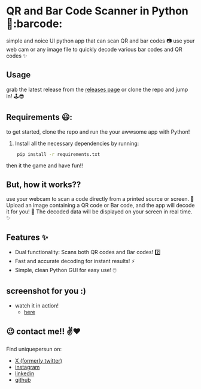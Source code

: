 # QR and Bar Code Scanner in Python :mag_right::barcode:
simple and noice UI python app that can scan QR and bar codes :camera: use your web cam or any image file to quickly decode various bar codes and QR codes :sparkles:


## Usage
grab the latest release from the [releases page](https://github.com/uniquepersun/qr-and-bar-code-scanner-in-python/releases) or clone the repo and jump in! :joystick::sunglasses:



## Requirements :smiley::
to get started, clone the repo and run the your awwsome app with Python!
1. Install all the necessary dependencies by running:
```bash
    pip install -r requirements.txt 
```
then it the game and have fun!!


## But, how it works??
use your webcam to scan a code directly from a printed source or screen. :camera_flash:
Upload an image containing a QR code or Bar code, and the app will decode it for you! :file_folder:
The decoded data will be displayed on your screen in real time. :sparkles:

##  Features :sparkles:
- Dual functionality: Scans both QR codes and Bar codes! :two:
- Fast and accurate decoding for instant results! :zap:
- Simple, clean Python GUI for easy use! :computer_mouse:

  
## screenshot for you :)
- watch it in action!
    - [here](https://files.slack.com/files-pri/T0266FRGM-F07G1DNTS0K/image.png)


## :wink: contact me!! :v::heart:
Find uniquepersun on: 
- [X (formerly twitter)](https://x.com/uniquepersun) <br>
- [instagram](https://instagram.com/uniquepersun) <br>
-  [linkedin](https://https://www.linkedin.com/in/abhay-tomar-53218530b)<br>
- [github](https://github.com/uniquepersun)<br>
